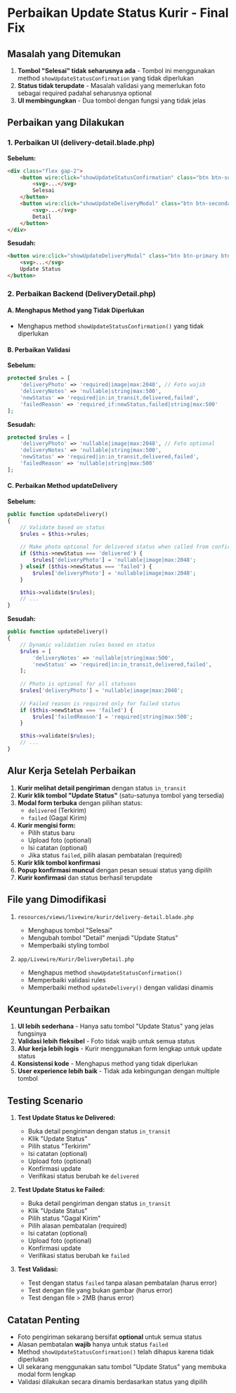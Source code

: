 # Perbaikan Update Status Kurir - Final Fix

## Masalah yang Ditemukan

1. **Tombol "Selesai" tidak seharusnya ada** - Tombol ini menggunakan method `showUpdateStatusConfirmation` yang tidak diperlukan
2. **Status tidak terupdate** - Masalah validasi yang memerlukan foto sebagai required padahal seharusnya optional
3. **UI membingungkan** - Dua tombol dengan fungsi yang tidak jelas

## Perbaikan yang Dilakukan

### 1. Perbaikan UI (delivery-detail.blade.php)

**Sebelum:**
```html
<div class="flex gap-2">
    <button wire:click="showUpdateStatusConfirmation" class="btn btn-success btn-sm">
        <svg>...</svg>
        Selesai
    </button>
    <button wire:click="showUpdateDeliveryModal" class="btn btn-secondary btn-sm">
        <svg>...</svg>
        Detail
    </button>
</div>
```

**Sesudah:**
```html
<button wire:click="showUpdateDeliveryModal" class="btn btn-primary btn-sm">
    <svg>...</svg>
    Update Status
</button>
```

### 2. Perbaikan Backend (DeliveryDetail.php)

#### A. Menghapus Method yang Tidak Diperlukan
- Menghapus method `showUpdateStatusConfirmation()` yang tidak diperlukan

#### B. Perbaikan Validasi

**Sebelum:**
```php
protected $rules = [
    'deliveryPhoto' => 'required|image|max:2048', // Foto wajib
    'deliveryNotes' => 'nullable|string|max:500',
    'newStatus' => 'required|in:in_transit,delivered,failed',
    'failedReason' => 'required_if:newStatus,failed|string|max:500'
];
```

**Sesudah:**
```php
protected $rules = [
    'deliveryPhoto' => 'nullable|image|max:2048', // Foto optional
    'deliveryNotes' => 'nullable|string|max:500',
    'newStatus' => 'required|in:in_transit,delivered,failed',
    'failedReason' => 'nullable|string|max:500'
];
```

#### C. Perbaikan Method updateDelivery

**Sebelum:**
```php
public function updateDelivery()
{
    // Validate based on status
    $rules = $this->rules;
    
    // Make photo optional for delivered status when called from confirmation
    if ($this->newStatus === 'delivered') {
        $rules['deliveryPhoto'] = 'nullable|image|max:2048';
    } elseif ($this->newStatus === 'failed') {
        $rules['deliveryPhoto'] = 'nullable|image|max:2048';
    }

    $this->validate($rules);
    // ...
}
```

**Sesudah:**
```php
public function updateDelivery()
{
    // Dynamic validation rules based on status
    $rules = [
        'deliveryNotes' => 'nullable|string|max:500',
        'newStatus' => 'required|in:in_transit,delivered,failed',
    ];
    
    // Photo is optional for all statuses
    $rules['deliveryPhoto'] = 'nullable|image|max:2048';
    
    // Failed reason is required only for failed status
    if ($this->newStatus === 'failed') {
        $rules['failedReason'] = 'required|string|max:500';
    }

    $this->validate($rules);
    // ...
}
```

## Alur Kerja Setelah Perbaikan

1. **Kurir melihat detail pengiriman** dengan status `in_transit`
2. **Kurir klik tombol "Update Status"** (satu-satunya tombol yang tersedia)
3. **Modal form terbuka** dengan pilihan status:
   - `delivered` (Terkirim)
   - `failed` (Gagal Kirim)
4. **Kurir mengisi form:**
   - Pilih status baru
   - Upload foto (optional)
   - Isi catatan (optional)
   - Jika status `failed`, pilih alasan pembatalan (required)
5. **Kurir klik tombol konfirmasi**
6. **Popup konfirmasi muncul** dengan pesan sesuai status yang dipilih
7. **Kurir konfirmasi** dan status berhasil terupdate

## File yang Dimodifikasi

1. `resources/views/livewire/kurir/delivery-detail.blade.php`
   - Menghapus tombol "Selesai"
   - Mengubah tombol "Detail" menjadi "Update Status"
   - Memperbaiki styling tombol

2. `app/Livewire/Kurir/DeliveryDetail.php`
   - Menghapus method `showUpdateStatusConfirmation()`
   - Memperbaiki validasi rules
   - Memperbaiki method `updateDelivery()` dengan validasi dinamis

## Keuntungan Perbaikan

1. **UI lebih sederhana** - Hanya satu tombol "Update Status" yang jelas fungsinya
2. **Validasi lebih fleksibel** - Foto tidak wajib untuk semua status
3. **Alur kerja lebih logis** - Kurir menggunakan form lengkap untuk update status
4. **Konsistensi kode** - Menghapus method yang tidak diperlukan
5. **User experience lebih baik** - Tidak ada kebingungan dengan multiple tombol

## Testing Scenario

1. **Test Update Status ke Delivered:**
   - Buka detail pengiriman dengan status `in_transit`
   - Klik "Update Status"
   - Pilih status "Terkirim"
   - Isi catatan (optional)
   - Upload foto (optional)
   - Konfirmasi update
   - Verifikasi status berubah ke `delivered`

2. **Test Update Status ke Failed:**
   - Buka detail pengiriman dengan status `in_transit`
   - Klik "Update Status"
   - Pilih status "Gagal Kirim"
   - Pilih alasan pembatalan (required)
   - Isi catatan (optional)
   - Upload foto (optional)
   - Konfirmasi update
   - Verifikasi status berubah ke `failed`

3. **Test Validasi:**
   - Test dengan status `failed` tanpa alasan pembatalan (harus error)
   - Test dengan file yang bukan gambar (harus error)
   - Test dengan file > 2MB (harus error)

## Catatan Penting

- Foto pengiriman sekarang bersifat **optional** untuk semua status
- Alasan pembatalan **wajib** hanya untuk status `failed`
- Method `showUpdateStatusConfirmation()` telah dihapus karena tidak diperlukan
- UI sekarang menggunakan satu tombol "Update Status" yang membuka modal form lengkap
- Validasi dilakukan secara dinamis berdasarkan status yang dipilih